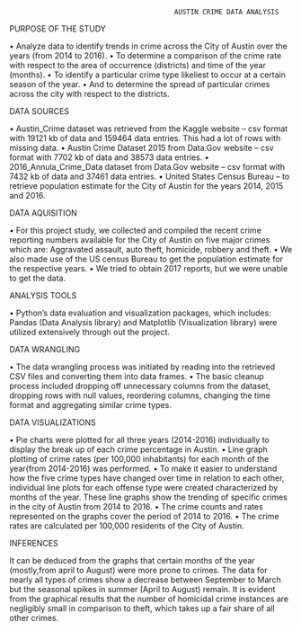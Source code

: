                                              AUSTIN CRIME DATA ANALYSIS

PURPOSE OF THE STUDY

  •	Analyze data to identify trends in crime across the City of Austin over the years (from 2014 to 2016).
  •	To determine a comparison of the crime rate with respect to the area of occurrence (districts) and time of the year (months).
  •	To identify a particular crime type likeliest to occur at a certain season of the year.
  •	And to determine the spread of particular crimes across the city with respect to the districts. 

DATA SOURCES

  •	Austin_Crime dataset was retrieved from the Kaggle website – csv format with 19121 kb of data and 159464 data entries. 
    This had a lot of rows with missing data.
  •	Austin Crime Dataset 2015 from Data.Gov website – csv format with 7702 kb of data and 38573 data entries.
  •	2016_Annula_Crime_Data dataset from Data.Gov website – csv format with 7432 kb of data and 37461 data entries.
  •	United States Census Bureau – to retrieve population estimate for the City of Austin for the years 2014, 2015 and 2016.

DATA AQUISITION

  •	For this project study, we collected and compiled the recent crime reporting numbers available for the City of Austin 
  on five major crimes which are: Aggravated assault, auto theft, homicide, robbery and theft.
  •	We also made use of the US census Bureau to get the population estimate for the respective years.
  •	We tried to obtain 2017 reports, but we were unable to get the data. 

ANALYSIS TOOLS

  •	Python’s data evaluation and visualization packages, which includes:
      Pandas (Data Analysis library) and 
      Matplotlib (Visualization library) were utilized extensively through out the project.

DATA WRANGLING

  •	 The data wrangling process was initiated by reading into the retrieved CSV files and converting them into data frames.
  •	The basic cleanup process included dropping off unnecessary columns from the dataset, dropping rows with null values, 
  reordering columns, changing the time format and aggregating similar crime types.

DATA VISUALIZATIONS

  •	Pie charts were plotted for all three years (2014-2016) individually to display the break up of each crime percentage 
  in Austin.
  •	Line graph plotting of crime rates (per 100,000 inhabitants) for each month of the year(from 2014-2016) was performed. 
  •	To make it easier to understand how the five crime types have changed over time in relation to each other, individual 
  line plots for each offense type were created characterized by months of the year. These line graphs show the trending 
  of specific crimes in the city of Austin from 2014 to 2016. 
  •	The crime counts and rates represented on the graphs cover the period of 2014 to 2016.
  •	The crime rates are calculated per 100,000 residents of the City of Austin.

INFERENCES

 It can be deduced from the graphs that certain months of the year (mostly,from april to August) were more prone to crimes. 
 The data for nearly all types of crimes show a decrease between September to March but the seasonal spikes in summer (April to August) remain. 
 It is evident from the graphical results that the number of homicidal crime instances are negligibly small in comparison to theft, which takes up a fair share of all other crimes.


